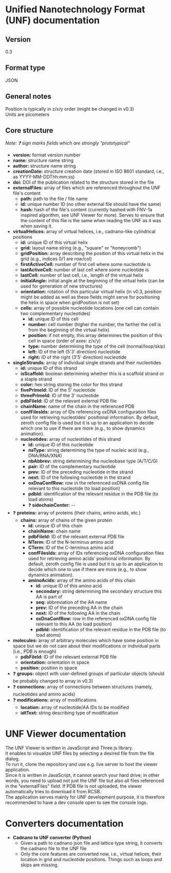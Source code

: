 # Unified Nanotechnology Format (UNF) documentation

## Version
0.3

## Format type
JSON

## General notes
Position is typically in z/x/y order (might be changed in v0.3)  
Units are picometers

## Core structure
*Note: :question: sign marks fields which are strongly "prototypical"*
- **version:** format version number
- **name:** structure name string
- **author:** structure name string  
- **creationDate:** structure creation date (stored in ISO 8601 standard, i.e., as YYYY-MM-DDThh:mm:ss) 
- **doi:** DOI of the publication related to the structure stored in the file  
- **externalFiles:** array of files which are referenced throughout the UNF file's content
  - **path:** path to the file / file name
  - **id:** unique number ID (no other external file should have the same)
  - **hash:** hash of the file's content (currently hashed with FNV-1a inspired algorithm, see UNF Viewer for more). Serves to ensure that the content of this file is the same when reading the UNF as it was when saving it.
- **virtualHelices:** array of virtual helices, i.e., cadnano-like cylindrical positions
  - **id:** unique ID of this virtual helix
  - **grid:** layout name string (e.g., "square" or "honeycomb")
  - **gridPosition:** array describing the position of this virtual helix in the grid (e.g., indices 0/1 are row/col)
  - **firstActiveCell:** number of first cell where some nucleotide is
  - **lastActiveCell:** number of last cell where some nucleotide is
  - **lastCell:** number of last cell, i.e., length of the virtual helix
  - **initialAngle:** initial angle at the beginning of the virtual helix (can be used for generation of new structures)
  - **orientation:** rotation of this particular virtual helix (in v0.3, position might be added as well as these fields might serve for positioning the helix in space when gridPosition is not set)
  - **cells:** array of possible nucleotide locations (one cell can contain two complementary nucleotides)
    - **id:** unique ID of this cell
    - **number:** cell number (higher the number, the farther the cell is from the beginning of the virtual helix)
    - **position:** if not empty, this array determines the position of this cell in space (order of axes: z/x/y)
    - **type:** number determining the type of the cell (normal/loop/skip)
    - **left:** ID of the left (5'3' direction) nucleotide
    - **right:** ID of the right (3'5' direction) nucleotide
- **singleStrands:** array of individual single strands and their nucleotides
  - **id:** unique ID of this strand
  - **isScaffold:** boolean determining whether this is a scaffold strand or a staple strand
  - **color:** hex string storing the color for this strand
  - **fivePrimeId:** ID of the 5' nucleotide
  - **threePrimeId:** ID of the 3' nucleotide
  - **pdbFileId:** ID of the relevant external PDB file
  - **chainName:** name of the chain in the referenced PDB
  - **confFilesIds:** array of IDs referencing oxDNA configuration files used for retrieving nucleotides' positional information. By default, zeroth config file is used but it is up to an application to decide which one to use if there are more (e.g., to show dynamics animation).
  - **nucleotides:** array of nucleotides of this strand
      - **id:** unique ID of this nucleotide
      - **naType:** string determining the type of nucleic acid (e.g., DNA/RNA/XNA)  
      - **nbAbbrev:** string determining the nucleobase type (A/T/C/G)
      - **pair:** ID of the complementary nucleotide
      - **prev:** ID of the preceding nucleotide in the strand
      - **next:** ID of the following nucleotide in the strand
      - **oxDnaConfRow:** row in the referenced oxDNA config file relevant to this nucleotide (to load position)
      - **pdbId:** identification of the relevant residue in the PDB file (to load atoms)
      - :question: **sidechainCenter:** --
- :question: **proteins:** array of proteins (their chains, amino acids, etc.)
  - **chains:** array of chains of the given protein
    - **id:** unique ID of this chain
    - **chainName:** chain name
    - **pdbFileId:** ID of the relevant external PDB file
    - **NTerm:** ID of the N-terminus amino acid
    - **CTerm:** ID of the C-terminus amino acid
    - **confFilesIds:** array of IDs referencing oxDNA configuration files used for retrieving amino acids' positional information. By default, zeroth config file is used but it is up to an application to decide which one to use if there are more (e.g., to show dynamics animation).
    - **aminoAcids:** array of the amino acids of this chain
      - **id:** unique ID of this amino acid
      - **secondary:** string determining the secondary structure this AA is part of
      - **seq:** abbreviation of the AA name
      - **prev:** ID of the preceding AA in the chain
      - **next:** ID of the following AA in the chain
      - **oxDnaConfRow:** row in the referenced oxDNA config file relevant to this AA (to load position)
      - **pdbId:** identification of the relevant residue in the PDB file (to load atoms)
- **molecules:** array of arbitrary molecules which have some position in space but we do not care about their modifications or individual parts (i.e., PDB is enough)
  - **pdbFileId:** ID of the relevant external PDB file
  - **orientation:** orientation in space
  - **position:** position in space
- :question: **groups:** object with user-defined groups of particular objects (should be probably changed to array in v0.3)
- :question: **connections:** array of connections between structures (namely, nucleotides and amino acids)
- :question: **modifications:** array of modifications
  - **location:** array of nucleotide/AA IDs to be modified
  - **idtText:** string describing type of modification

# UNF Viewer documentation
The UNF Viewer is written in JavaScript and Three.js library.    
It enables to visualize UNF files by selecting a desired file from the file dialog.  
To run it, clone the repository and use e.g. live server to host the viewer application.    
Since it is written in JavaScript, it cannot search your hard drive; in other words, you need to upload not just the UNF file but also all files referenced in the "externalFiles" field. If PDB file is not uploaded, the viewer automatically tries to download it from RCSB.  
The application serves mainly for UNF development purpose, it is therefore recommended to have a dev console open to see the console logs.  

# Converters documentation
- **Cadnano to UNF converter (Python)**
  - Given a path to cadnano json file and lattice type string, it converts the cadnano file to the UNF file
  - Only the core features are converted now, i.e., virtual helices, their location in grid and nucleotide positions. Things such as loops and skips are missing.
